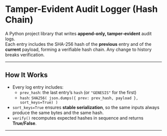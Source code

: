 # Tamper-Evident Audit Logger (Hash Chain)

A Python project library that writes **append-only, tamper-evident** audit logs.  
Each entry includes the SHA-256 hash of the **previous** entry and of the **current** payload, forming a verifiable hash chain. Any change to history breaks verification.

---

## How It Works
- Every log entry includes:
  - `prev_hash`: the last entry’s `hash` (or `"GENESIS"` for the first)
  - `hash`: `SHA256( json.dumps({ prev: prev_hash, payload }, sort_keys=True) )`
- `sort_keys=True` ensures **stable serialization**, so the same inputs always produce the same bytes and the same hash.
- `verify()` recomputes expected hashes in sequence and returns **True/False**.

---
